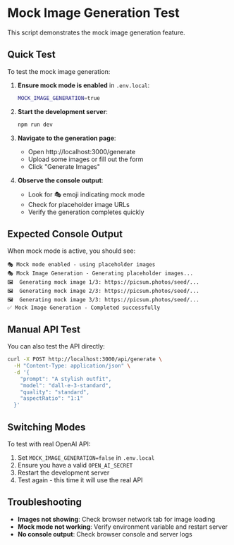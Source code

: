 # Mock Image Generation Test

This script demonstrates the mock image generation feature.

## Quick Test

To test the mock image generation:

1. **Ensure mock mode is enabled** in `.env.local`:

   ```bash
   MOCK_IMAGE_GENERATION=true
   ```

2. **Start the development server**:

   ```bash
   npm run dev
   ```

3. **Navigate to the generation page**:

   - Open http://localhost:3000/generate
   - Upload some images or fill out the form
   - Click "Generate Images"

4. **Observe the console output**:
   - Look for 🎭 emoji indicating mock mode
   - Check for placeholder image URLs
   - Verify the generation completes quickly

## Expected Console Output

When mock mode is active, you should see:

```
🎭 Mock mode enabled - using placeholder images
🎭 Mock Image Generation - Generating placeholder images...
🖼️  Generating mock image 1/3: https://picsum.photos/seed/...
🖼️  Generating mock image 2/3: https://picsum.photos/seed/...
🖼️  Generating mock image 3/3: https://picsum.photos/seed/...
✅ Mock Image Generation - Completed successfully
```

## Manual API Test

You can also test the API directly:

```bash
curl -X POST http://localhost:3000/api/generate \
  -H "Content-Type: application/json" \
  -d '{
    "prompt": "A stylish outfit",
    "model": "dall-e-3-standard",
    "quality": "standard",
    "aspectRatio": "1:1"
  }'
```

## Switching Modes

To test with real OpenAI API:

1. Set `MOCK_IMAGE_GENERATION=false` in `.env.local`
2. Ensure you have a valid `OPEN_AI_SECRET`
3. Restart the development server
4. Test again - this time it will use the real API

## Troubleshooting

- **Images not showing**: Check browser network tab for image loading
- **Mock mode not working**: Verify environment variable and restart server
- **No console output**: Check browser console and server logs
